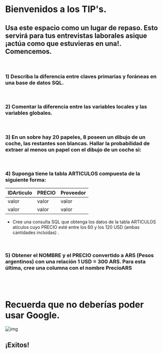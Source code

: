 # Bienvenidos a los TIP's. <br>
## Usa este espacio como un lugar de repaso. Esto servirá para tus entrevistas laborales asique ¡actúa como que estuvieras en una!. Comencemos.  
<br>

### **1) Describa la diferencia entre claves primarias y foráneas en una base de datos SQL.**  
<br>

### **2) Comentar la diferencia entre las variables locales y las variables globales.**
<br>

### **3) En un sobre hay 20 papeles, 8 poseen un dibujo de un coche, las restantes son blancas. Hallar la probabilidad de extraer al menos un papel con el dibujo de un coche si:**  
<br>

### 4) Suponga tiene la tabla ARTICULOS compuesta de la siguiente forma:<br>

| IDArticulo | PRECIO | Proveedor |
|--------|--------|----|
| valor | valor | valor |
|valor  | valor  | valor |

- Cree una consulta SQL que obtenga los datos de la tabla ARTICULOS atículos cuyo PRECIO esté entre los 60 y los 120 USD (ambas cantidades incluidas) .
<br>

### **5) Obtener el NOMBRE y el PRECIO convertido a ARS (Pesos argentinos) con una relación 1 USD = 300 ARS. Para esta última, cree una columna con el nombre PrecioARS**  
<br>
<br>


# Recuerda que no deberías poder usar Google. 
![img](https://thumbs.gfycat.com/KaleidoscopicFaintHind-size_restricted.gif)
## ¡Exitos! 
